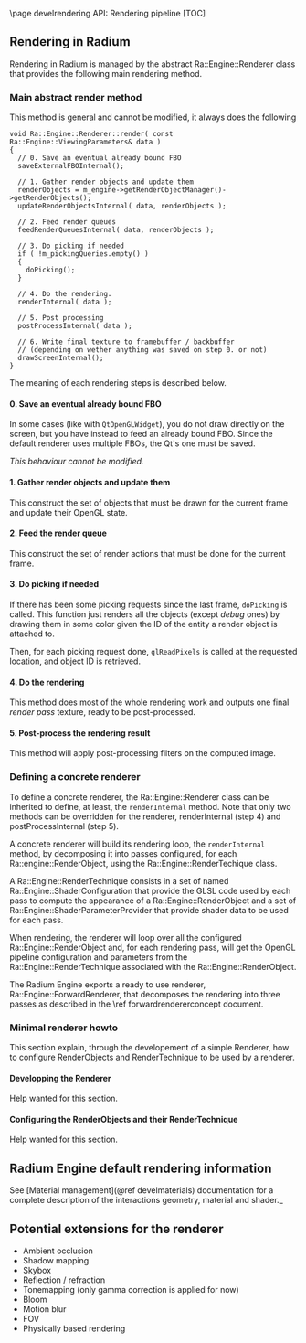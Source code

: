 \page develrendering API: Rendering pipeline
[TOC]

## Rendering in Radium
Rendering in Radium is managed by the abstract Ra::Engine::Renderer class that provides the following main rendering method. 

### Main abstract render method

This method is general and cannot be modified, it always does the following

~~~{.cpp}
void Ra::Engine::Renderer::render( const Ra::Engine::ViewingParameters& data )
{
  // 0. Save an eventual already bound FBO
  saveExternalFBOInternal();

  // 1. Gather render objects and update them
  renderObjects = m_engine->getRenderObjectManager()->getRenderObjects();
  updateRenderObjectsInternal( data, renderObjects );

  // 2. Feed render queues
  feedRenderQueuesInternal( data, renderObjects );

  // 3. Do picking if needed
  if ( !m_pickingQueries.empty() )
  {
    doPicking();
  }

  // 4. Do the rendering.
  renderInternal( data );

  // 5. Post processing
  postProcessInternal( data );

  // 6. Write final texture to framebuffer / backbuffer
  // (depending on wether anything was saved on step 0. or not)
  drawScreenInternal();
}
~~~
The meaning of each rendering steps is described below.

#### 0. Save an eventual already bound FBO
In some cases (like with `QtOpenGLWidget`), you do not draw directly on the screen, but you have instead
to feed an already bound FBO. Since the default renderer uses multiple FBOs, the Qt's one must be saved.

_This behaviour cannot be modified._

#### 1. Gather render objects and update them
This construct the set of objects that must be drawn for the current frame and update their OpenGL state.

#### 2. Feed the render queue
This construct the set of render actions that must be done for the current frame.

#### 3. Do picking if needed
If there has been some picking requests since the last frame, `doPicking` is called.
This function just renders all the objects (except _debug_ ones) by drawing them in some color given the ID
of the entity a render object is attached to.

Then, for each picking request done, `glReadPixels` is called at the requested location, and object ID is retrieved.

#### 4. Do the rendering
This method does most of the whole rendering work
and outputs one final _render pass_ texture, ready to be post-processed.

#### 5. Post-process the rendering result
This method will apply post-processing filters on the computed image.


### Defining a concrete renderer

To define a concrete renderer, the Ra::Engine::Renderer class can be inherited to define, at least, the 
`renderInternal` method. Note that only two methods can be overridden for the renderer, renderInternal (step 4) and 
postProcessInternal (step 5).

A concrete renderer will build its rendering loop, the `renderInternal` method, by decomposing it into passes 
configured, for each Ra::engine::RenderObject, using the Ra::Engine::RenderTechique class.

A Ra::Engine::RenderTechnique consists in a set of named Ra::Engine::ShaderConfiguration that provide the GLSL code used
by each pass to compute the appearance of a Ra::Engine::RenderObject and a set of Ra::Engine::ShaderParameterProvider 
that provide shader data to be used for each pass.

When rendering, the renderer will loop over all the configured Ra::Engine::RenderObject and, for each rendering pass, 
will get the OpenGL pipeline configuration and parameters from the Ra::Engine::RenderTechnique associated with the 
Ra::Engine::RenderObject.

The Radium Engine exports a ready to use renderer, Ra::Engine::ForwardRenderer, that decomposes the rendering into three 
passes as described in the \ref forwardrendererconcept document.

### Minimal renderer howto
This section explain, through the developement of a simple Renderer, how to configure RenderObjects and RenderTechnique 
to be used by a renderer.

#### Developping the Renderer
Help wanted for this section.

#### Configuring the RenderObjects and their RenderTechnique
Help wanted for this section.
 


## Radium Engine default rendering information

See [Material management](@ref develmaterials) documentation for a complete description of the 
interactions geometry, material and shader._



## Potential extensions for the renderer
*   Ambient occlusion
*   Shadow mapping
*   Skybox
*   Reflection / refraction
*   Tonemapping (only gamma correction is applied for now)
*   Bloom
*   Motion blur
*   FOV
*   Physically based rendering
